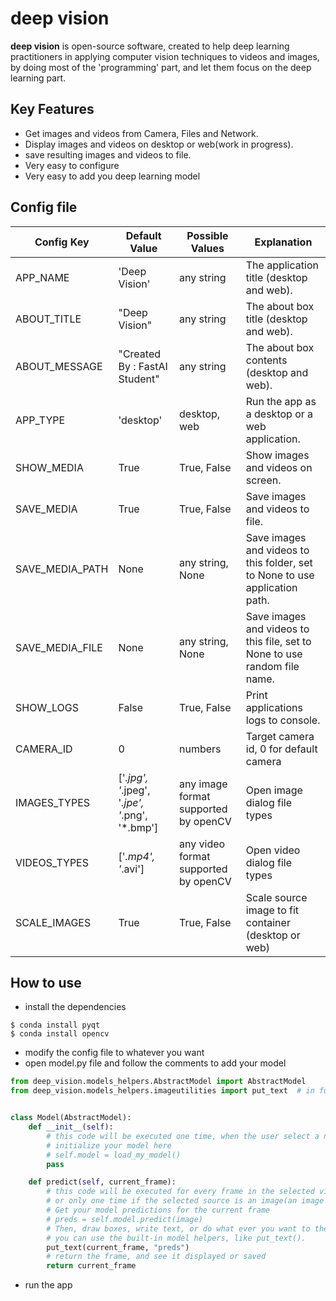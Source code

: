 # deep vision
**deep vision** is open-source software, created to help deep learning practitioners in applying computer vision techniques to videos and images, by doing most of the 'programming' part, and let them focus on the deep learning part.

## Key Features
* Get images and videos from Camera, Files and Network.
* Display images and videos on desktop or web(work in progress).
* save resulting images and videos to file.
* Very easy to configure
* Very easy to add you deep learning model

## Config file

Config Key|Default Value|Possible Values|Explanation
-------------|-------------|-------------|-------------
APP_NAME | 'Deep Vision' | any string | The application title (desktop and web).
ABOUT_TITLE | "Deep Vision" | any string | The about box title (desktop and web).
ABOUT_MESSAGE | "Created By : FastAI Student" | any string | The about box contents (desktop and web).
APP_TYPE | 'desktop' | desktop, web | Run the app as a desktop or a web application.
SHOW_MEDIA | True | True, False | Show images and videos on screen.
SAVE_MEDIA | True | True, False | Save images and videos to file.
SAVE_MEDIA_PATH | None | any string, None | Save images and videos to this folder, set to None to use application path.
SAVE_MEDIA_FILE | None | any string, None | Save images and videos to this file, set to None to use random file name.
SHOW_LOGS | False | True, False | Print applications logs to console.
CAMERA_ID | 0 | numbers | Target camera id, 0 for default camera
IMAGES_TYPES | ['*.jpg', '*.jpeg', '*.jpe', '*.png', '*.bmp'] | any image format supported by openCV| Open image dialog file types
VIDEOS_TYPES | ['*.mp4', '*.avi'] | any video format supported by openCV | Open video dialog file types
SCALE_IMAGES | True | True, False | Scale source image to fit container (desktop or web)

## How to use
* install the dependencies
```shell
$ conda install pyqt
$ conda install opencv
```
* modify the config file to whatever you want
* open model.py file and follow the comments to add your model
```python
from deep_vision.models_helpers.AbstractModel import AbstractModel
from deep_vision.models_helpers.imageutilities import put_text  # in future, this module will contain more helpers


class Model(AbstractModel):
    def __init__(self):
        # this code will be executed one time, when the user select a new image or video source.
        # initialize your model here
        # self.model = load_my_model()
        pass

    def predict(self, current_frame):
        # this code will be executed for every frame in the selected video, 
        # or only one time if the selected source is an image(an image is a single frame).
        # Get your model predictions for the current frame
        # preds = self.model.predict(image)
        # Then, draw boxes, write text, or do what ever you want to the current frame,
        # you can use the built-in model helpers, like put_text().
        put_text(current_frame, "preds")
        # return the frame, and see it displayed or saved
        return current_frame
```
* run the app



